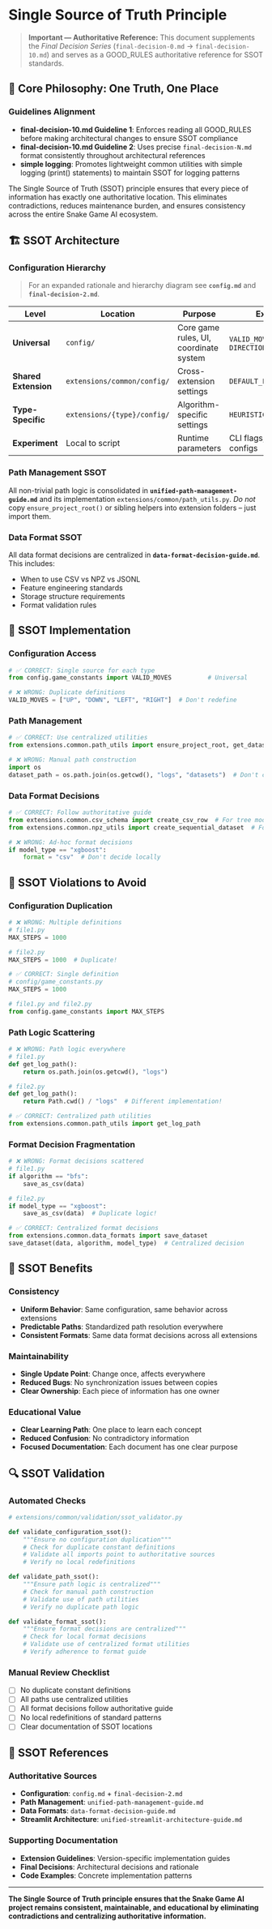 # Single Source of Truth Principle

> **Important — Authoritative Reference:** This document supplements the _Final Decision Series_ (`final-decision-0.md` → `final-decision-10.md`) and serves as a GOOD_RULES authoritative reference for SSOT standards.

## 🎯 **Core Philosophy: One Truth, One Place**

### **Guidelines Alignment**
- **final-decision-10.md Guideline 1**: Enforces reading all GOOD_RULES before making architectural changes to ensure SSOT compliance
- **final-decision-10.md Guideline 2**: Uses precise `final-decision-N.md` format consistently throughout architectural references
- **simple logging**: Promotes lightweight common utilities with simple logging (print() statements) to maintain SSOT for logging patterns

The Single Source of Truth (SSOT) principle ensures that every piece of information has exactly one authoritative location. This eliminates contradictions, reduces maintenance burden, and ensures consistency across the entire Snake Game AI ecosystem.

## 🏗️ **SSOT Architecture**

### **Configuration Hierarchy**
> For an expanded rationale and hierarchy diagram see **`config.md`** and **`final-decision-2.md`**.

| Level | Location | Purpose | Example |
|-------|----------|---------|---------|
| **Universal** | `config/` | Core game rules, UI, coordinate system | `VALID_MOVES`, `DIRECTIONS` |
| **Shared Extension** | `extensions/common/config/` | Cross-extension settings | `DEFAULT_LEARNING_RATE` |
| **Type-Specific** | `extensions/{type}/config/` | Algorithm-specific settings | `HEURISTIC_ALGORITHMS` |
| **Experiment** | Local to script | Runtime parameters | CLI flags, YAML configs |

### **Path Management SSOT**
All non-trivial path logic is consolidated in **`unified-path-management-guide.md`** and its implementation `extensions/common/path_utils.py`.  *Do not* copy `ensure_project_root()` or sibling helpers into extension folders – just import them.

### **Data Format SSOT**
All data format decisions are centralized in **`data-format-decision-guide.md`**. This includes:
- When to use CSV vs NPZ vs JSONL
- Feature engineering standards
- Storage structure requirements
- Format validation rules

## 🔧 **SSOT Implementation**

### **Configuration Access**
```python
# ✅ CORRECT: Single source for each type
from config.game_constants import VALID_MOVES          # Universal

# ❌ WRONG: Duplicate definitions
VALID_MOVES = ["UP", "DOWN", "LEFT", "RIGHT"]  # Don't redefine
```

### **Path Management**
```python
# ✅ CORRECT: Use centralized utilities
from extensions.common.path_utils import ensure_project_root, get_dataset_path

# ❌ WRONG: Manual path construction
import os
dataset_path = os.path.join(os.getcwd(), "logs", "datasets")  # Don't construct manually
```

### **Data Format Decisions**
```python
# ✅ CORRECT: Follow authoritative guide
from extensions.common.csv_schema import create_csv_row  # For tree models
from extensions.common.npz_utils import create_sequential_dataset  # For RNNs

# ❌ WRONG: Ad-hoc format decisions
if model_type == "xgboost":
    format = "csv"  # Don't decide locally
```

## 🚫 **SSOT Violations to Avoid**

### **Configuration Duplication**
```python
# ❌ WRONG: Multiple definitions
# file1.py
MAX_STEPS = 1000

# file2.py  
MAX_STEPS = 1000  # Duplicate!

# ✅ CORRECT: Single definition
# config/game_constants.py
MAX_STEPS = 1000

# file1.py and file2.py
from config.game_constants import MAX_STEPS
```

### **Path Logic Scattering**
```python
# ❌ WRONG: Path logic everywhere
# file1.py
def get_log_path():
    return os.path.join(os.getcwd(), "logs")

# file2.py
def get_log_path():
    return Path.cwd() / "logs"  # Different implementation!

# ✅ CORRECT: Centralized path utilities
from extensions.common.path_utils import get_log_path
```

### **Format Decision Fragmentation**
```python
# ❌ WRONG: Format decisions scattered
# file1.py
if algorithm == "bfs":
    save_as_csv(data)

# file2.py
if model_type == "xgboost":
    save_as_csv(data)  # Duplicate logic!

# ✅ CORRECT: Centralized format decisions
from extensions.common.data_formats import save_dataset
save_dataset(data, algorithm, model_type)  # Centralized decision
```

## 🎯 **SSOT Benefits**

### **Consistency**
- **Uniform Behavior**: Same configuration, same behavior across extensions
- **Predictable Paths**: Standardized path resolution everywhere
- **Consistent Formats**: Same data format decisions across all extensions

### **Maintainability**
- **Single Update Point**: Change once, affects everywhere
- **Reduced Bugs**: No synchronization issues between copies
- **Clear Ownership**: Each piece of information has one owner

### **Educational Value**
- **Clear Learning Path**: One place to learn each concept
- **Reduced Confusion**: No contradictory information
- **Focused Documentation**: Each document has one clear purpose

## 🔍 **SSOT Validation**

### **Automated Checks**
```python
# extensions/common/validation/ssot_validator.py

def validate_configuration_ssot():
    """Ensure no configuration duplication"""
    # Check for duplicate constant definitions
    # Validate all imports point to authoritative sources
    # Verify no local redefinitions

def validate_path_ssot():
    """Ensure path logic is centralized"""
    # Check for manual path construction
    # Validate use of path utilities
    # Verify no duplicate path logic

def validate_format_ssot():
    """Ensure format decisions are centralized"""
    # Check for local format decisions
    # Validate use of centralized format utilities
    # Verify adherence to format guide
```

### **Manual Review Checklist**
- [ ] No duplicate constant definitions
- [ ] All paths use centralized utilities
- [ ] All format decisions follow authoritative guide
- [ ] No local redefinitions of standard patterns
- [ ] Clear documentation of SSOT locations

## 🔗 **SSOT References**

### **Authoritative Sources**
- **Configuration**: `config.md` + `final-decision-2.md`
- **Path Management**: `unified-path-management-guide.md`
- **Data Formats**: `data-format-decision-guide.md`
- **Streamlit Architecture**: `unified-streamlit-architecture-guide.md`

### **Supporting Documentation**
- **Extension Guidelines**: Version-specific implementation guides
- **Final Decisions**: Architectural decisions and rationale
- **Code Examples**: Concrete implementation patterns

---

**The Single Source of Truth principle ensures that the Snake Game AI project remains consistent, maintainable, and educational by eliminating contradictions and centralizing authoritative information.**









